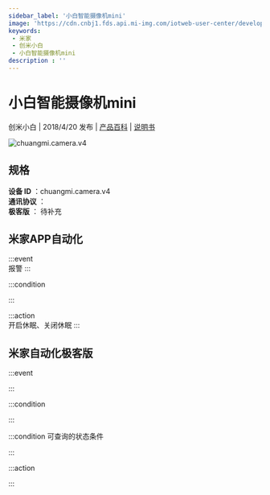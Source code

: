 ```yaml
---
sidebar_label: '小白智能摄像机mini'
image: 'https://cdn.cnbj1.fds.api.mi-img.com/iotweb-user-center/developer_1679069107781Qv8HHAoS.png?GalaxyAccessKeyId=AKVGLQWBOVIRQ3XLEW&Expires=9223372036854775807&Signature=VcCm++jvJHlzf73Sxvu13tggjf4='
keywords: 
 - 米家
 - 创米小白
 - 小白智能摄像机mini
description : ''
---
```

# 小白智能摄像机mini

创米小白 | 2018/4/20 发布 | [产品百科](https://home.mi.com/webapp/content/baike/product/index.html?model=chuangmi.camera.v4/) | [说明书](https://home.mi.com/views/introduction.html?model=chuangmi.camera.v4&region=cn)

![chuangmi.camera.v4](https://cdn.cnbj1.fds.api.mi-img.com/iotweb-user-center/developer_1679069107781Qv8HHAoS.png?GalaxyAccessKeyId=AKVGLQWBOVIRQ3XLEW&Expires=9223372036854775807&Signature=VcCm++jvJHlzf73Sxvu13tggjf4=)

## 规格  
> 
**设备 ID** ：chuangmi.camera.v4  
**通讯协议** ：  
**极客版**  ： 待补充 


## 米家APP自动化  

:::event  
报警
:::

:::condition  

:::

:::action   
开启休眠、关闭休眠
:::

## 米家自动化极客版  

:::event  

:::

:::condition  

:::

:::condition 可查询的状态条件  

:::

:::action  

:::

        
